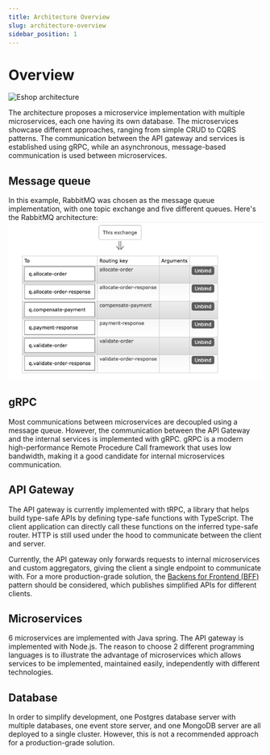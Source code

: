 ```yaml
---
title: Architecture Overview
slug: architecture-overview
sidebar_position: 1
---
```


# Overview

![Eshop architecture](/img/architecture.png)

The architecture proposes a microservice implementation with multiple microservices, each one having its own database. The microservices showcase different approaches, ranging from simple CRUD to CQRS patterns. The communication between the API gateway and services is established using gRPC, while an asynchronous, message-based communication is used between microservices.

## Message queue

In this example, RabbitMQ was chosen as the message queue implementation, with one topic exchange and five different queues. Here's the RabbitMQ architecture:
![Rabbitmq architecture](/img/rabbitmq-architecture.png)

## gRPC

Most communications between microservices are decoupled using a message queue. However, the communication between the API Gateway and the internal services is implemented with gRPC. gRPC is a modern high-performance Remote Procedure Call framework that uses low bandwidth, making it a good candidate for internal microservices communication.

## API Gateway

The API gateway is currently implemented with tRPC, a library that helps build type-safe APIs by defining type-safe functions with TypeScript. The client application can directly call these functions on the inferred type-safe router. HTTP is still used under the hood to communicate between the client and server.

Currently, the API gateway only forwards requests to internal microservices and custom aggregators, giving the client a single endpoint to communicate with. For a more production-grade solution, the [Backens for Frontend (BFF)](https://samnewman.io/patterns/architectural/bff/) pattern should be considered, which publishes simplified APIs for different clients.

## Microservices

6 microservices are implemented with Java spring. The API gateway is implemented with Node.js. The reason to choose 2 different programming languages is to illustrate the advantage of microservices which allows services to be implemented, maintained easily, independently with different technologies.

## Database

In order to simplify development, one Postgres database server with multiple databases, one event store server, and one MongoDB server are all deployed to a single cluster. However, this is not a recommended approach for a production-grade solution.

